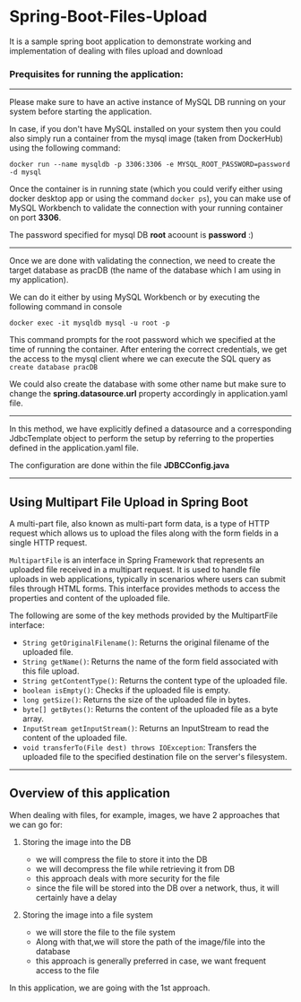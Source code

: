 # Spring-Boot-Files-Upload
It is a sample spring boot application to demonstrate working and implementation of dealing with files upload and download


### Prequisites for running the application:

---
Please make sure to have an active instance of MySQL DB running on your system before starting the application.

In case, if you don't have MySQL installed on your system then you could also simply run a container from the mysql image (taken from DockerHub) using the following command:

```docker run --name mysqldb -p 3306:3306 -e MYSQL_ROOT_PASSWORD=password -d mysql```

Once the container is in running state (which you could verify either using docker desktop app or using the command ```docker ps```), you can make use of MySQL Workbench to validate the connection with your running container on port **3306**.

The password specified for mysql DB **root** acoount is **password** :)

---
Once we are done with validating the connection, we need to create the target database as pracDB (the name of the database which I am using in my application).

We can do it either by using MySQL Workbench or by executing the following command in console

```docker exec -it mysqldb mysql -u root -p```

This command prompts for the root password which we specified at the time of running the container. After entering the correct credentials, we get the access to the mysql client where we can execute the SQL query as ```create database pracDB```

We could also create the database with some other name but make sure to change the **spring.datasource.url** property accordingly in application.yaml file.

---
In this method, we have explicitly defined a datasource and a corresponding JdbcTemplate object to perform the setup by referring to the properties defined in the application.yaml file.

The configuration are done within the file **JDBCConfig.java**

---
## Using Multipart File Upload in Spring Boot

A multi-part file, also known as multi-part form data, is a type of HTTP request which allows us to upload the files along with the form fields in a single HTTP request.

```MultipartFile``` is an interface in Spring Framework that represents an uploaded file received in a multipart request. It is used to handle file uploads in web applications, typically in scenarios where users can submit files through HTML forms. This interface provides methods to access the properties and content of the uploaded file.

The following are some of the key methods provided by the MultipartFile interface:

* ```String getOriginalFilename()```: Returns the original filename of the uploaded file.
* ```String getName()```: Returns the name of the form field associated with this file upload.
* ```String getContentType()```: Returns the content type of the uploaded file.
* ```boolean isEmpty()```: Checks if the uploaded file is empty.
* ```long getSize()```: Returns the size of the uploaded file in bytes.
* ```byte[] getBytes()```: Returns the content of the uploaded file as a byte array.
* ```InputStream getInputStream()```: Returns an InputStream to read the content of the uploaded file.
* ```void transferTo(File dest) throws IOException```: Transfers the uploaded file to the specified destination file on the server's filesystem.

---
## Overview of this application

When dealing with files, for example, images, we have 2 approaches that we can go for:

1. Storing the image into the DB
    - we will compress the file to store it into the DB
    - we will decompress the file while retrieving it from DB
    - this approach deals with more security for the file
    - since the file will be stored into the DB over a network, thus, it will certainly have a delay

2. Storing the image into a file system
    - we will store the file to the file system
    - Along with that,we will store the path of the image/file into the database
    - this approach is generally preferred in case, we want frequent access to the file

In this application, we are going with the 1st approach.
